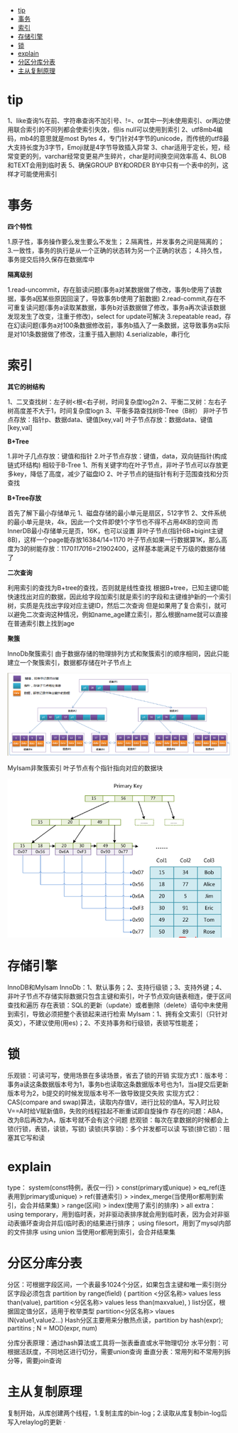 <!-- GFM-TOC -->
* [tip](#tip)
* [事务](#事务)
* [索引](索引)
* [存储引擎](#存储引擎)
* [锁](#锁)
* [explain](#explain)
* [分区分库分表](#分区分库分表)
* [主从复制原理](#主从复制原理)
<!-- GFM-TOC -->

# tip
1、like查询%在前、字符串查询不加引号、!=、or其中一列未使用索引、or两边使用联合索引的不同列都会使索引失效，但is null可以使用到索引
2、utf8mb4编码，mb4的意思就是most Bytes 4，专门针对4字节的unicode，而传统的utf8最大支持长度为3字节，Emoji就是4字节导致插入异常
3、char适用于定长，短，经常变更的列，varchar经常变更易产生碎片，char是时间换空间效率高
4、BLOB和TEXT会用到临时表
5、确保GROUP BY和ORDER BY中只有一个表中的列，这样才可能使用索引

# 事务
**四个特性**

1.原子性，事务操作要么发生要么不发生；
2.隔离性，并发事务之间是隔离的；
3.一致性，事务的执行是从一个正确的状态转为另一个正确的状态；
4.持久性，事务提交后持久保存在数据库中

**隔离级别**

1.read-uncommit，存在脏读问题(事务a对某数据做了修改，事务b使用了该数据，事务a因某些原因回滚了，导致事务b使用了脏数据)
2.read-commit,存在不可重复读问题(事务a读取某数据，事务b对该数据做了修改，事务a再次读该数据发现发生了改变，注重于修改)，select for update可解决
3.repeatable read，存在幻读问题(事务a对100条数据修改前，事务b插入了一条数据，这导致事务a实际是对101条数据做了修改，注重于插入删除)
4.serializable，串行化
    
# 索引
**其它的树结构**

1、二叉查找树：左子树<根<右子树，时间复杂度log2n
2、平衡二叉树：左右子树高度差不大于1，时间复杂度logn
3、平衡多路查找树B-Tree（B树）
    非叶子节点存放：指针p、数据data、键值[key,val]
    叶子节点存放：数据data、键值[key,val]
    
**B+Tree**

1.非叶子几点存放：键值和指针
2.叶子节点存放：键值，data，双向链指针(构成链式环结构)
相较于B-Tree
1、所有关键字均在叶子节点，非叶子节点可以存放更多key，降低了高度，减少了磁盘IO
2、叶子节点的链指针有利于范围查找和分页查找

**B+Tree存放**

首先了解下最小存储单元
1、磁盘存储的最小单元是扇区，512字节
2、文件系统的最小单元是块，4k，因此一个文件即使1个字节也不得不占用4KB的空间
而InnerDB最小存储单元是页，16K，也可以设置
非叶子节点(指针6B+bigint主键8B)，这样一个page能存放16384/14=1170
叶子节点如果一行数据算1K，那么高度为3的树能存放：1170*1170*16=21902400，这样基本能满足千万级的数据存储了

**二次查询**

利用索引的查找为B+tree的查找，否则就是线性查找
根据B+tree，已知主键ID能快速找出对应的数据，因此给字段加索引就是索引的字段和主键维护新的一个索引树，实质是先找出字段对应主键ID，然后二次查询
但是如果用了复合索引，就可以避免二次查询这种情况，例如name_age建立索引，那么根据name就可以直接在普通索引数上找到age

**聚簇**

InnoDb聚簇索引
由于数据存储的物理排列方式和聚簇索引的顺序相同，因此只能建立一个聚簇索引，数据都存储在叶子节点上

![image](https://github.com/Wang520YY/wiki/blob/master/images/InnerDB_B%2BTree.png)

MyIsam非聚簇索引
叶子节点有个指针指向对应的数据块

![image](https://github.com/Wang520YY/wiki/blob/master/images/myIsam_index.png)

# 存储引擎
InnoDB和MyIsam
InnoDb：1、默认事务；2、支持行级锁；3、支持外键；4、非叶子节点不存储实际数据只包含主键和索引，叶子节点双向链表相连，便于区间查找和遍历
        存在表锁：SQL的更新（update）或者删除（delete）语句中未使用到索引，导致必须把整个表锁起来进行检索
MyIsam：1、拥有全文索引（只针对英文），不建议使用(用es)；2、不支持事务和行级锁，表锁写性能差；

# 锁
乐观锁：可读可写，使用场景在多读场景，省去了锁的开销
    实现方式1：版本号：事务a读这条数据版本号为1，事务b也读取这条数据版本号也为1，当a提交后更新版本号为2，b提交的时候发现版本号不一致导致提交失败
    实现方式2：CAS(compare and swap)算法，读取内存值V，进行比较的值A，写入时比较V==A时给V赋新值B，失败的线程挂起不断重试即自旋操作
    存在的问题：ABA，改为B后再改为A，版本号就不会有这个问题
悲观锁：每次在拿数据的时候都会上锁(行锁，表锁，读锁，写锁)
读锁(共享锁)：多个并发都可以读
写锁(排它锁)：阻塞其它写和读

# explain
type：
system(const特例，表仅一行) > const(primary或unique) > eq_ref(连表用到primary或unique) > 
ref(普通索引) > >index_merge(当使用or都用到索引，会合并结果集) > range(区间) > index(使用了索引的排序) > all
extra：using temporary，用到临时表，对非驱动表排序就会用到临时表，因为会对非驱动表循环查询合并后(临时表)的结果进行排序；
       using filesort，用到了mysql内部的文件排序
       using union 当使用or都用到索引，会合并结果集
       
# 分区分库分表
分区：可根据字段区间，一个表最多1024个分区，如果包含主键和唯一索引则分区字段必须包含
     partition by range(field) (
        partition <分区名称> values less than(value),
        partition <分区名称> values less than(maxvalue),
     )
     list分区，根据固定值分区，适用于枚举类型 partition<分区名称> vlaues IN(value1,value2...)
     Hash分区主要用来分散热点读，partition by hash(expr); partitins <num>; N = MOD(expr, num)
    
分库分表原理：通过hash算法或工具将一张表垂直或水平物理切分
水平分割：可根据活跃度，不同地区进行切分，需要union查询
垂直分表：常用列和不常用列拆分等，需要join查询

# 主从复制原理
复制开始，从库创建两个线程，1.复制主库的bin-log；2.读取从库复制bin-log后写入relaylog的更新
·
